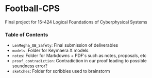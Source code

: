 # Football-CPS

Final project for 15-424 Logical Foundations of Cyberphysical Systems

### Table of Contents

- `LenMegha_QB_Safety`: Final submission of deliverables
- `models`: Folder for Keymaera X models
- `notes`: Folder for Markdowns + PDF's such as notes, proposals, etc
- `proof_contradiction`: Contradiction in our proof leading to possible soundness error?
- `sketches`: Folder for scribbles used to brainstorm
